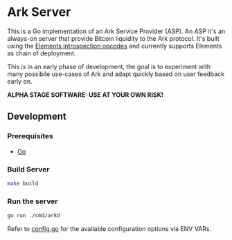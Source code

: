 # Ark Server

This is a Go implementation of an Ark Service Provider (ASP). An ASP it's an always-on server that provide Bitcoin liquidity to the Ark protocol. It's built using the [Elements introspection opcodes](https://github.com/ElementsProject/elements/blob/master/doc/tapscript_opcodes.md) and currently supports Elements as chain of deployment.

This is in an early phase of development, the goal is to experiment with many possibile use-cases of Ark and adapt quickly based on user feedback early on.

**ALPHA STAGE SOFTWARE: USE AT YOUR OWN RISK!**

## Development

### Prerequisites

- [Go](https://go.dev/doc/install)

### Build Server

```bash
make build
```

### Run the server

```bash
go run ./cmd/arkd
```

Refer to [config.go](./internal/config/config.go) for the available configuration options via ENV VARs.
